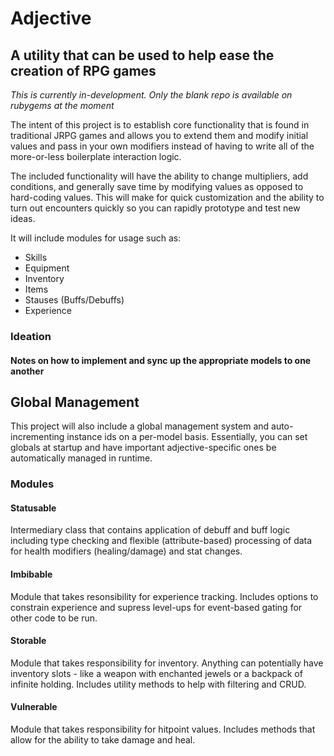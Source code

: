 # Adjective
## A utility that can be used to help ease the creation of RPG games

_This is currently in-development. Only the blank repo is available on rubygems at the moment_

The intent of this project is to establish core functionality that is found in traditional JRPG games and allows you to extend them and modify initial values and pass in your own modifiers instead of having to write all of the more-or-less boilerplate interaction logic. 

The included functionality will have the ability to change multipliers, add conditions, and generally save time by modifying values as opposed to hard-coding values. This will make for quick customization and the ability to turn out encounters quickly so you can rapidly prototype and test new ideas.

It will include modules for usage such as:
 - Skills
 - Equipment
 - Inventory
 - Items
 - Stauses (Buffs/Debuffs)
 - Experience
 
### Ideation
#### Notes on how to implement and sync up the appropriate models to one another
   
## Global Management
This project will also include a global management system and auto-incrementing instance ids on a per-model basis. Essentially, you can set globals at startup and have important adjective-specific ones be automatically managed in runtime.

### Modules
#### Statusable
Intermediary class that contains application of debuff and buff logic including type checking and flexible (attribute-based) processing of data for health modifiers (healing/damage) and stat changes.

#### Imbibable
Module that takes resonsibility for experience tracking. Includes options to constrain experience and supress level-ups for event-based gating for other code to be run. 

#### Storable
Module that takes responsibility for inventory. Anything can potentially have inventory slots - like a weapon with enchanted jewels or a backpack of infinite holding. Includes utility methods to help with filtering and CRUD.

#### Vulnerable
Module that takes responsibility for hitpoint values. Includes methods that allow for the ability to take damage and heal. 

